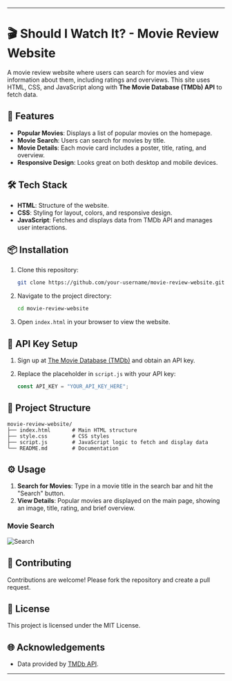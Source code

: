 
---

# 🎬 Should I Watch It? - Movie Review Website

A movie review website where users can search for movies and view information about them, including ratings and overviews. This site uses HTML, CSS, and JavaScript along with **The Movie Database (TMDb) API** to fetch data.

## 🚀 Features

- **Popular Movies**: Displays a list of popular movies on the homepage.
- **Movie Search**: Users can search for movies by title.
- **Movie Details**: Each movie card includes a poster, title, rating, and overview.
- **Responsive Design**: Looks great on both desktop and mobile devices.

## 🛠️ Tech Stack

- **HTML**: Structure of the website.
- **CSS**: Styling for layout, colors, and responsive design.
- **JavaScript**: Fetches and displays data from TMDb API and manages user interactions.

## 📦 Installation

1. Clone this repository:

   ```bash
   git clone https://github.com/your-username/movie-review-website.git
   ```

2. Navigate to the project directory:

   ```bash
   cd movie-review-website
   ```

3. Open `index.html` in your browser to view the website.

## 🔑 API Key Setup

1. Sign up at [The Movie Database (TMDb)](https://www.themoviedb.org/) and obtain an API key.
2. Replace the placeholder in `script.js` with your API key:

   ```javascript
   const API_KEY = "YOUR_API_KEY_HERE";
   ```

## 📂 Project Structure

```
movie-review-website/
├── index.html       # Main HTML structure
├── style.css        # CSS styles
├── script.js        # JavaScript logic to fetch and display data
└── README.md        # Documentation
```

## ⚙️ Usage

1. **Search for Movies**: Type in a movie title in the search bar and hit the "Search" button.
2. **View Details**: Popular movies are displayed on the main page, showing an image, title, rating, and brief overview.


### Movie Search
![Search](link-to-search-screenshot)

## 🤝 Contributing

Contributions are welcome! Please fork the repository and create a pull request.

## 📄 License

This project is licensed under the MIT License.

## 🌐 Acknowledgements

- Data provided by [TMDb API](https://developers.themoviedb.org/).

--- 
